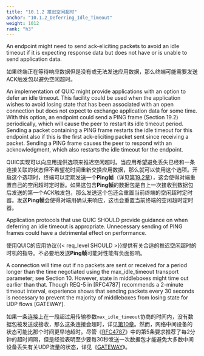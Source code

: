 ```yaml
---
title: "10.1.2 推迟空闲超时"
anchor: "10.1.2_Deferring_Idle_Timeout"
weight: 1012
rank: "h3"
---
```


An endpoint might need to send ack-eliciting packets to avoid an idle timeout if it is expecting response data but does not have or is unable to send application data.

如果终端正在等待响应数据但是没有或无法发送应用数据，那么终端可能需要发送ACK触发包以避免空闲超时。

An implementation of QUIC might provide applications with an option to defer an idle timeout. This facility could be used when the application wishes to avoid losing state that has been associated with an open connection but does not expect to exchange application data for some time. With this option, an endpoint could send a PING frame (Section 19.2) periodically, which will cause the peer to restart its idle timeout period. Sending a packet containing a PING frame restarts the idle timeout for this endpoint also if this is the first ack-eliciting packet sent since receiving a packet. Sending a PING frame causes the peer to respond with an acknowledgment, which also restarts the idle timeout for the endpoint.

QUIC实现可以向应用提供选项来推迟空闲超时。当应用希望避免丢失已经和一条连接关联的状态但不希望花时间重新交换应用数据，那么就可以使用这个选项。开启这个选项时，终端可以定期发送一个**Ping帧**（详见[第19.2章]()），这会使得对端重置自己的空闲超时定时器。如果这包含**Ping帧**的数据包是自上一次接收到数据包后发送的第一个ACK触发包，那么发送这个包还会重置当前终端的空闲超时定时器。发送**Ping帧**会使得对端用确认来响应，这也会重置当前终端的空闲超时定时器。

Application protocols that use QUIC SHOULD provide guidance on when deferring an idle timeout is appropriate. Unnecessary sending of PING frames could have a detrimental effect on performance.

使用QUIC的应用协议{{< req_level SHOULD >}}提供有关合适的推迟空闲超时的时机的指导。不必要地发送**Ping帧**可能对性能有负面影响。

A connection will time out if no packets are sent or received for a period longer than the time negotiated using the max_idle_timeout transport parameter; see Section 10. However, state in middleboxes might time out earlier than that. Though REQ-5 in [RFC4787] recommends a 2-minute timeout interval, experience shows that sending packets every 30 seconds is necessary to prevent the majority of middleboxes from losing state for UDP flows [GATEWAY].

如果一条连接上在一段超过用传输参数`max_idle_timeout`协商的时间内，没有数据包被发送或接收，那么这条连接会超时，详见[第10章]()。然而，网络中间设备的状态可能比那个时间更早地超时。尽管《[RFC4787]()》中的第5条要求推荐了每2分钟的超时间隔，但是经验表明至少要每30秒发送一次数据包才能避免大多数中间设备丢失有关UDP流量的状态，详见《[GATEWAY]()》。
